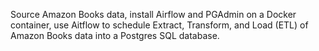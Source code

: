Source Amazon Books data, install Airflow and PGAdmin on a Docker container, use Aitflow to schedule Extract, Transform, and Load (ETL) of Amazon Books data into a Postgres SQL database. 